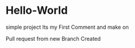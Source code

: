 # Hello-World
simple project
Its my First Comment and make on 


Pull request from new Branch Created

